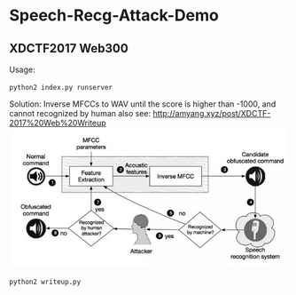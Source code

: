 # Speech-Recg-Attack-Demo
## XDCTF2017 Web300

Usage:

  `python2 index.py runserver`

Solution:
 Inverse MFCCs to WAV until the score is higher than -1000, and cannot recognized by human
 also see: http://amyang.xyz/post/XDCTF-2017%20Web%20Writeup
 ![Alt text](https://raw.githubusercontent.com/AmyangXYZ/Speech-Recg-Attack-Demo/master/static/Hint.jpe)
 
  `python2 writeup.py`


